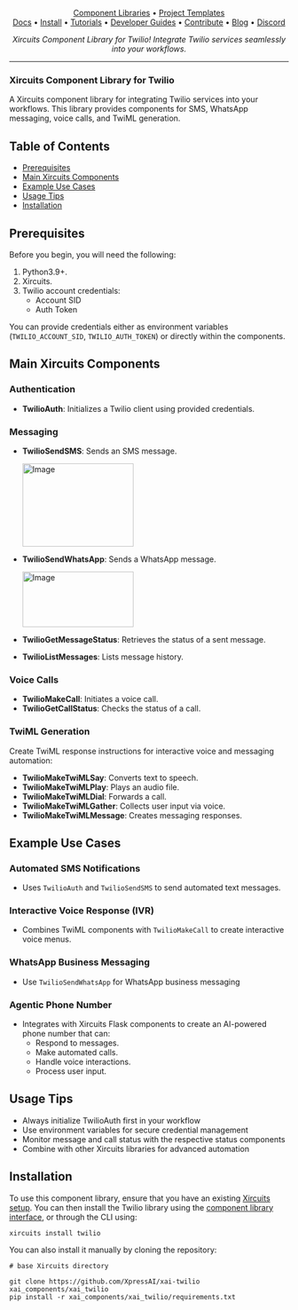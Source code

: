 <p align="center">
  <a href="https://github.com/XpressAI/xircuits/tree/master/xai_components#xircuits-component-library-list">Component Libraries</a> •
  <a href="https://github.com/XpressAI/xircuits/tree/master/project-templates#xircuits-project-templates-list">Project Templates</a>
  <br>
  <a href="https://xircuits.io/">Docs</a> •
  <a href="https://xircuits.io/docs/Installation">Install</a> •
  <a href="https://xircuits.io/docs/category/tutorials">Tutorials</a> •
  <a href="https://xircuits.io/docs/category/developer-guide">Developer Guides</a> •
  <a href="https://github.com/XpressAI/xircuits/blob/master/CONTRIBUTING.md">Contribute</a> •
  <a href="https://www.xpress.ai/blog/">Blog</a> •
  <a href="https://discord.com/invite/vgEg2ZtxCw">Discord</a>
</p>

<p align="center"><i>Xircuits Component Library for Twilio! Integrate Twilio services seamlessly into your workflows.</i></p>

---

### Xircuits Component Library for Twilio

A Xircuits component library for integrating Twilio services into your workflows. This library provides components for SMS, WhatsApp messaging, voice calls, and TwiML generation.

## Table of Contents

- [Prerequisites](#prerequisites)
- [Main Xircuits Components](#main-xircuits-components)
- [Example Use Cases](#example-use-cases)
- [Usage Tips](#usage-tips)
- [Installation](#installation)


## Prerequisites

Before you begin, you will need the following:

1. Python3.9+.
2. Xircuits.
3. Twilio account credentials:
   - Account SID
   - Auth Token

You can provide credentials either as environment variables (`TWILIO_ACCOUNT_SID`, `TWILIO_AUTH_TOKEN`) or directly within the components.

## Main Xircuits Components

### Authentication
- **TwilioAuth**: Initializes a Twilio client using provided credentials.



### Messaging
- **TwilioSendSMS**: Sends an SMS message.

   <img src="https://github.com/user-attachments/assets/85e148b7-4826-4674-a82c-f64a74833501" alt="Image" width="200" height="150" />

- **TwilioSendWhatsApp**: Sends a WhatsApp message.

   <img src="https://github.com/user-attachments/assets/4ac142c2-c804-424d-b790-bd3755a8a695" alt="Image" width="200" height="100" />

- **TwilioGetMessageStatus**: Retrieves the status of a sent message.
- **TwilioListMessages**: Lists message history.

### Voice Calls
- **TwilioMakeCall**: Initiates a voice call.
- **TwilioGetCallStatus**: Checks the status of a call.

### TwiML Generation
Create TwiML response instructions for interactive voice and messaging automation:
- **TwilioMakeTwiMLSay**: Converts text to speech.
- **TwilioMakeTwiMLPlay**: Plays an audio file.
- **TwilioMakeTwiMLDial**: Forwards a call.
- **TwilioMakeTwiMLGather**: Collects user input via voice.
- **TwilioMakeTwiMLMessage**: Creates messaging responses.

## Example Use Cases

### Automated SMS Notifications
- Uses `TwilioAuth` and `TwilioSendSMS` to send automated text messages.

### Interactive Voice Response (IVR)
- Combines TwiML components with `TwilioMakeCall` to create interactive voice menus.

### WhatsApp Business Messaging
- Use `TwilioSendWhatsApp` for WhatsApp business messaging

### Agentic Phone Number
- Integrates with Xircuits Flask components to create an AI-powered phone number that can:
  - Respond to messages.
  - Make automated calls.
  - Handle voice interactions.
  - Process user input.

## Usage Tips

- Always initialize TwilioAuth first in your workflow
- Use environment variables for secure credential management
- Monitor message and call status with the respective status components
- Combine with other Xircuits libraries for advanced automation

## Installation

To use this component library, ensure that you have an existing [Xircuits setup](https://xircuits.io/docs/main/Installation). You can then install the Twilio library using the [component library interface](https://xircuits.io/docs/component-library/installation#installation-using-the-xircuits-library-interface), or through the CLI using:

```
xircuits install twilio
```

You can also install it manually by cloning the repository:

```
# base Xircuits directory

git clone https://github.com/XpressAI/xai-twilio xai_components/xai_twilio
pip install -r xai_components/xai_twilio/requirements.txt
```

